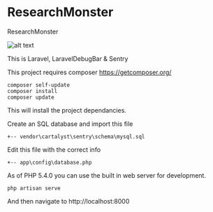 ResearchMonster
========

ResearchMonster

![alt text](https://travis-ci.org/g0ddish/ResearchMonster.svg?branch=master "Travis CI")

This is Laravel, LaravelDebugBar & Sentry

This project requires composer https://getcomposer.org/

```
composer self-update
composer install
composer update
```

This will install the project dependancies.

Create an SQL database and import this file
```
+-- vendor\cartalyst\sentry\schema\mysql.sql
```
Edit this file with the correct info
```
+-- app\config\database.php
```
As of PHP 5.4.0 you can use the built in web server for development.

```
php artisan serve
```

And then navigate to http://localhost:8000
